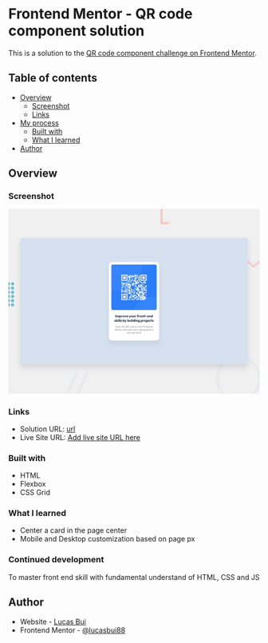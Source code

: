 # Frontend Mentor - QR code component solution

This is a solution to the [QR code component challenge on Frontend Mentor](https://www.frontendmentor.io/challenges/qr-code-component-iux_sIO_H).

## Table of contents

- [Overview](#overview)
  - [Screenshot](#screenshot)
  - [Links](#links)
- [My process](#my-process)
  - [Built with](#built-with)
  - [What I learned](#what-i-learned)
- [Author](#author)

## Overview

### Screenshot

![](./preview.jpg)

### Links

- Solution URL: [url](https://your-solution-url.com)
- Live Site URL: [Add live site URL here](https://your-live-site-url.com)


### Built with

- HTML
- Flexbox
- CSS Grid

### What I learned

- Center a card in the page center
- Mobile and Desktop customization based on page px


### Continued development

To master front end skill with fundamental understand of HTML, CSS and JS


## Author

- Website - [Lucas Bui](https://www.lucasbui.com)
- Frontend Mentor - [@lucasbui88](https://www.frontendmentor.io/profile/lucasbui88)

